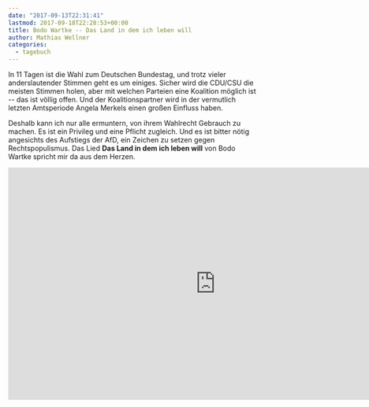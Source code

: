 ```yaml
---
date: "2017-09-13T22:31:41"
lastmod: 2017-09-18T22:28:53+00:00
title: Bodo Wartke -- Das Land in dem ich leben will
author: Mathias Wellner
categories:
  - tagebuch
---
```

In 11 Tagen ist die Wahl zum Deutschen Bundestag, und trotz vieler anderslautender Stimmen geht es um einiges. Sicher wird die CDU/CSU die meisten Stimmen holen, aber mit welchen Parteien eine Koalition möglich ist -- das ist völlig offen. Und der Koalitionspartner wird in der vermutlich letzten Amtsperiode Angela Merkels einen großen Einfluss haben. 

<!--more-->

Deshalb kann ich nur alle ermuntern, von ihrem Wahlrecht Gebrauch zu machen. Es ist ein Privileg und eine Pflicht zugleich. Und es ist bitter nötig angesichts des Aufstiegs der AfD, ein Zeichen zu setzen gegen Rechtspopulismus. Das Lied <strong>Das Land in dem ich leben will</strong> von Bodo Wartke spricht mir da aus dem Herzen. 

<iframe width="840" height="472" src="https://www.youtube-nocookie.com/embed/WiCV4KKW6Nw?rel=0&amp;controls=0&amp;showinfo=0" frameborder="0" allowfullscreen></iframe>
